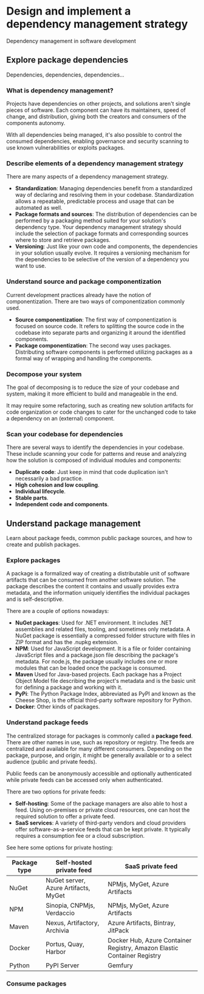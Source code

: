 # Design and implement a dependency management strategy

Dependency management in software development

## Explore package dependencies

Dependencies, dependencies, dependencies...

### What is dependency management?

Projects have dependencies on other projects, and solutions aren't single pieces of software. Each component can have its maintainers, speed of change, and distribution, giving both the creators and consumers of the components autonomy.

With all dependencies being managed, it's also possible to control the consumed dependencies, enabling governance and security scanning to use known vulnerabilities or exploits packages.

### Describe elements of a dependency management strategy

There are many aspects of a dependency management strategy.

* **Standardization**: Managing dependencies benefit from a standardized way of declaring and resolving them in your codebase. Standardization allows a repeatable, predictable process and usage that can be automated as well.
* **Package formats and sources**: The distribution of dependencies can be performed by a packaging method suited for your solution's dependency type. Your dependency management strategy should include the selection of package formats and corresponding sources where to store and retrieve packages.
* **Versioning**: Just like your own code and components, the dependencies in your solution usually evolve. It requires a versioning mechanism for the dependencies to be selective of the version of a dependency you want to use.

### Understand source and package componentization

Current development practices already have the notion of componentization. There are two ways of componentization commonly used.

* **Source componentization**: The first way of componentization is focused on source code. It refers to splitting the source code in the codebase into separate parts and organizing it around the identified components.
* **Package componentization**: The second way uses packages. Distributing software components is performed utilizing packages as a formal way of wrapping and handling the components.

### Decompose your system

The goal of decomposing is to reduce the size of your codebase and system, making it more efficient to build and manageable in the end.

It may require some refactoring, such as creating new solution artifacts for code organization or code changes to cater for the unchanged code to take a dependency on an (external) component.

### Scan your codebase for dependencies

There are several ways to identify the dependencies in your codebase. These include scanning your code for patterns and reuse and analyzing how the solution is composed of individual modules and components:

* **Duplicate code**: Just keep in mind that code duplication isn't necessarily a bad practice.
* **High cohesion and low coupling**.
* **Individual lifecycle**.
* **Stable parts**.
* **Independent code and components**.

## Understand package management

Learn about package feeds, common public package sources, and how to create and publish packages.

### Explore packages

A package is a formalized way of creating a distributable unit of software artifacts that can be consumed from another software solution. The package describes the content it contains and usually provides extra metadata, and the information uniquely identifies the individual packages and is self-descriptive.

There are a couple of options nowadays:

* **NuGet packages**: Used for .NET environment. It includes .NET assemblies and related files, tooling, and sometimes only metadata. A NuGet package is essentially a compressed folder structure with files in ZIP format and has the .nupkg extension.
* **NPM**: Used for JavaScript development. It is a file or folder containing JavaScript files and a package.json file describing the package's metadata. For node.js, the package usually includes one or more modules that can be loaded once the package is consumed.
* **Maven** Used for Java-based projects. Each package has a Project Object Model file describing the project's metadata and is the basic unit for defining a package and working with it.
* **PyPi**: The Python Package Index, abbreviated as PyPI and known as the Cheese Shop, is the official third-party software repository for Python.
* **Docker**: Other kinds of packages.

### Understand package feeds

The centralized storage for packages is commonly called a **package feed**. There are other names in use, such as repository or registry. The feeds are centralized and available for many different consumers. Depending on the package, purpose, and origin, it might be generally available or to a select audience (public and private feeds).

Public feeds can be anonymously accessible and optionally authenticated while private feeds can be accessed only when authenticated.

There are two options for private feeds:

* **Self-hosting**: Some of the package managers are also able to host a feed. Using on-premises or private cloud resources, one can host the required solution to offer a private feed.
* **SaaS services**: A variety of third-party vendors and cloud providers offer software-as-a-service feeds that can be kept private. It typically requires a consumption fee or a cloud subscription.

See here some options for private hosting:

| Package type | Self-hosted private feed                | SaaS private feed                      |
|--------------|----------------------------------------|---------------------------------------|
| NuGet        | NuGet server, Azure Artifacts, MyGet   | NPMjs, MyGet, Azure Artifacts          |
| NPM          | Sinopia, CNPMjs, Verdaccio             | NPMjs, MyGet, Azure Artifacts          |
| Maven        | Nexus, Artifactory, Archivia           | Azure Artifacts, Bintray, JitPack      |
| Docker       | Portus, Quay, Harbor                   | Docker Hub, Azure Container Registry, Amazon Elastic Container Registry |
| Python       | PyPI Server                            | Gemfury                               |

### Consume packages

